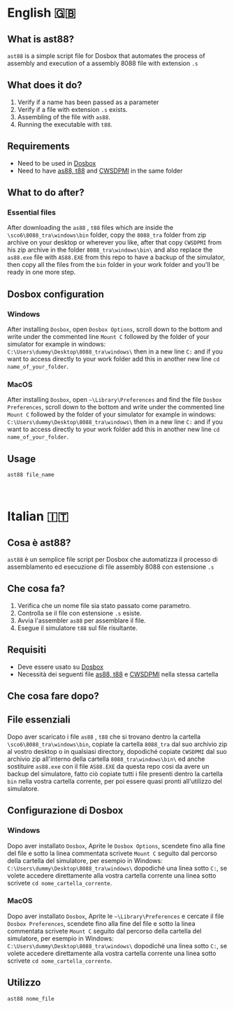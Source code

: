# English 🇬🇧
## What is ast88?

`ast88` is a simple script file for Dosbox that automates the process of assembly and execution of a assembly 8088 file with extension `.s` 

## What does it do?

1. Verify if a name has been passed as a parameter
2. Verify if a file with extension `.s` exists.
3. Assembling of the file with `as88`.
4. Running the executable with `t88`.

## Requirements

- Need to be used in [Dosbox](https://www.dosbox.com/download.php?main=1)
- Need to have [as88, t88](http://media.pearsoncmg.com/ph/esm/ecs_tanenbaum_sco_6/tanenbaum_sco6.zip) and [CWSDPMI](https://tdold.teadrinker.net/mr/download.htm) in the same folder

## What to do after?

### Essential files
After downloading the `as88` , `t88` files which are inside the `\sco6\8088_tra\windows\bin` folder, copy the `8088_tra` folder from zip archive on your desktop or wherever you like, after that copy `CWSDPMI` from his zip archive in the folder `8088_tra\windows\bin\` and also replace the `as88.exe` file with `AS88.EXE` from this repo to have a backup of the simulator, then copy all the files from the `bin` folder in your work folder and you'll be ready in one more step.

## Dosbox configuration

### Windows
After installing `Dosbox`, open `Dosbox Options`, scroll down to the bottom and write under the commented line `Mount C` followed by the folder of your simulator for example in windows: `C:\Users\dummy\Desktop\8088_tra\windows\` then in a new line `C:` and if you want to access directly to your work folder add this in another new line `cd name_of_your_folder`.

### MacOS
After installing `Dosbox`, open `~\Library\Preferences` and find the file `Dosbox Preferences`, scroll down to the bottom and write under the commented line `Mount C` followed by the folder of your simulator for example in windows: `C:\Users\dummy\Desktop\8088_tra\windows\` then in a new line `C:` and if you want to access directly to your work folder add this in another new line `cd name_of_your_folder`.

## Usage

```bash
ast88 file_name
```
<br>

# Italian 🇮🇹
## Cosa è ast88?

`ast88` è un semplice file script per Dosbox che automatizza il processo di assemblamento ed esecuzione di file assembly 8088 con estensione `.s` 

## Che cosa fa?

1. Verifica che un nome file sia stato passato come parametro.
2. Controlla se il file con estensione `.s` esiste.
3. Avvia l'assembler `as88` per assemblare il file.
4. Esegue il simulatore `t88` sul file risultante.

## Requisiti

- Deve essere usato su [Dosbox](https://www.dosbox.com/download.php?main=1)
- Necessità dei seguenti file [as88, t88](http://media.pearsoncmg.com/ph/esm/ecs_tanenbaum_sco_6/tanenbaum_sco6.zip) e [CWSDPMI](https://tdold.teadrinker.net/mr/download.htm) nella stessa cartella

## Che cosa fare dopo?

## File essenziali
Dopo aver scaricato i file `as88` , `t88` che si trovano dentro la cartella `\sco6\8088_tra\windows\bin`, copiate la cartella `8088_tra` dal suo archivio zip al vostro desktop o in qualsiasi directory, dopodiché copiate `CWSDPMI` dal suo archivio zip all'interno della cartella `8088_tra\windows\bin\` ed anche sostituire `as88.exe` con il file `AS88.EXE` da questa repo cosi da avere un backup del simulatore, fatto ciò copiate tutti i file presenti dentro la cartella `bin` nella vostra cartella corrente, per poi essere quasi pronti all'utilizzo del simulatore.

## Configurazione di Dosbox
### Windows
Dopo aver installato `Dosbox`, Aprite le `Dosbox Options`, scendete fino alla fine del file e sotto la linea commentata scrivete `Mount C` seguito dal percorso della cartella del simulatore, per esempio in Windows: `C:\Users\dummy\Desktop\8088_tra\windows\` dopodiché una linea sotto `C:`, se volete accedere direttamente alla vostra cartella corrente una linea sotto scrivete `cd nome_cartella_corrente`.

### MacOS
Dopo aver installato `Dosbox`, Aprite le `~\Library\Preferences` e cercate il file `Dosbox Preferences`, scendete fino alla fine del file e sotto la linea commentata scrivete `Mount C` seguito dal percorso della cartella del simulatore, per esempio in Windows: `C:\Users\dummy\Desktop\8088_tra\windows\` dopodiché una linea sotto `C:`, se volete accedere direttamente alla vostra cartella corrente una linea sotto scrivete `cd nome_cartella_corrente`.

## Utilizzo

```bash
ast88 nome_file
```
